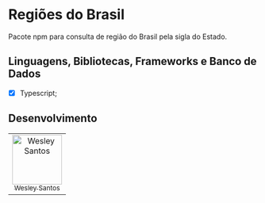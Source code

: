 # Regiões do Brasil

Pacote npm para consulta de região do Brasil pela sigla do Estado.

## Linguagens, Bibliotecas, Frameworks e Banco de Dados

- [x] Typescript;

## Desenvolvimento

<table>
  <tr>
    <td border="1px solid #ddd" align="center">
      <a href="https://github.com/wesleysantossts">
        <img src="https://avatars.githubusercontent.com/u/56703526?v=4" width="100px" alt="Wesley Santos"/>
        <br/>
        <sub>Wesley Santos</sub>
      </a>
    </td>
  </tr>
</table>